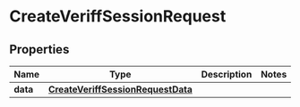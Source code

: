 

# CreateVeriffSessionRequest


## Properties

| Name | Type | Description | Notes |
|------------ | ------------- | ------------- | -------------|
|**data** | [**CreateVeriffSessionRequestData**](CreateVeriffSessionRequestData.md) |  |  |



